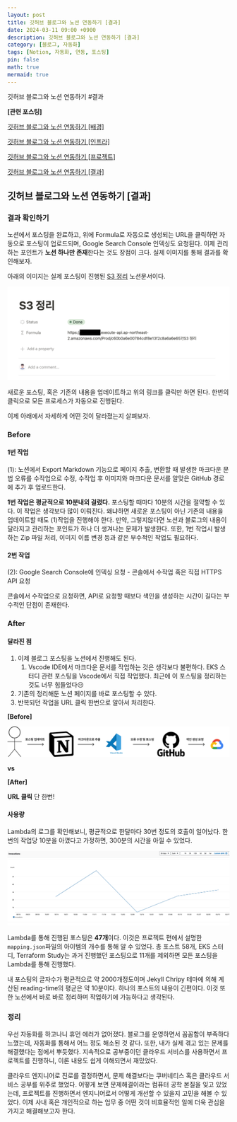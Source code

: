 ```yaml
---
layout: post
title: 깃허브 블로그와 노션 연동하기 [결과]
date: 2024-03-11 09:00 +0900 
description: 깃허브 블로그와 노션 연동하기 [결과]
category: [블로그, 자동화] 
tags: [Notion, 자동화, 연동, 포스팅] 
pin: false
math: true
mermaid: true
---
```

깃허브 블로그와 노션 연동하기 #결과
<!--more-->


**[관련 포스팅]**


[깃허브 블로그와 노션 연동하기 [배경]](https://www.handongbee.com/posts/%EA%B9%83%ED%97%88%EB%B8%8C-%EB%B8%94%EB%A1%9C%EA%B7%B8%EC%99%80-%EB%85%B8%EC%85%98-%EC%97%B0%EB%8F%99%ED%95%98%EA%B8%B0/)


[깃허브 블로그와 노션 연동하기 [인프라]](https://www.handongbee.com/posts/%EA%B9%83%ED%97%88%EB%B8%8C-%EB%B8%94%EB%A1%9C%EA%B7%B8%EC%99%80-%EB%85%B8%EC%85%98-%EC%97%B0%EB%8F%99%ED%95%98%EA%B8%B0-%EC%9D%B8%ED%94%84%EB%9D%BC/)


[깃허브 블로그와 노션 연동하기 [프로젝트]](https://www.handongbee.com/posts/%EA%B9%83%ED%97%88%EB%B8%8C-%EB%B8%94%EB%A1%9C%EA%B7%B8%EC%99%80-%EB%85%B8%EC%85%98-%EC%97%B0%EB%8F%99%ED%95%98%EA%B8%B0-%ED%94%84%EB%A1%9C%EC%A0%9D%ED%8A%B8/)


[깃허브 블로그와 노션 연동하기 [결과]](https://www.handongbee.com/posts/%EA%B9%83%ED%97%88%EB%B8%8C-%EB%B8%94%EB%A1%9C%EA%B7%B8%EC%99%80-%EB%85%B8%EC%85%98-%EC%97%B0%EB%8F%99%ED%95%98%EA%B8%B0-%EA%B2%B0%EA%B3%BC/)


## 깃허브 블로그와 노션 연동하기 [결과]


### 결과 확인하기


노션에서 포스팅을 완료하고, 위에 Formula로 자동으로 생성되는 URL을 클릭하면 자동으로 포스팅이 업로드되며, Google Search Console 인덱싱도 요청된다. 이제 관리하는 포인트가 **노션 하나만 존재**한다는 것도 장점이 크다. 실제 이미지를 통해 결과를 확인해보자.


아래의 이미지는 실제 포스팅이 진행된 [S3 정리](https://www.handongbee.com/posts/S3-%EC%A0%95%EB%A6%AC/) 노션문서이다. 


![Untitled.png](/assets/img/post/깃허브%20블로그와%20노션%20연동하기%20[결과]/9.png)


새로운 포스팅, 혹은 기존의 내용을 업데이트하고 위의 링크를 클릭만 하면 된다. 한번의 클릭으로 모든 프로세스가 자동으로 진행된다.


이제 아래에서 자세하게 어떤 것이 달라졌는지 살펴보자.


### Before


#### 1번 작업


(1): 노션에서 Export Markdown 기능으로 페이지 추출, 변환할 때 발생한 마크다운 문법 오류를 수작업으로 수정,  수작업 후 이미지와 마크다운 문서를 알맞은 GitHub 경로에 추가 후 업로드한다.


**1번 작업은 평균적으로 10분내외 걸렸다.** 포스팅할 때마다 10분의 시간을 절약할 수 있다. 이 작업은 생각보다 많이 이뤄진다. 왜냐하면 새로운 포스팅이 아닌 기존의 내용을 업데이트할 때도 (1)작업을 진행해야 한다. 만약, 그렇지않다면 노션과 블로그의 내용이 달라지고 관리하는 포인트가 하나 더 생겨나는 문제가 발생한다. 또한, 1번 작업시 발생하는 Zip 파일 처리, 이미지 이름 변경 등과 같은 부수적인 작업도 필요하다.


#### 2번 작업


(2): Google Search Console에 인덱싱 요청 - 콘솔에서 수작업 혹은 직접 HTTPS API 요청


콘솔에서 수작업으로 요청하면, API로 요청할 때보다 색인을 생성하는 시간이 길다는 부수적인 단점이 존재한다.


### After


#### 달라진 점

1. 이제 블로그 포스팅을 노션에서 진행해도 된다.
	1. Vscode IDE에서 마크다운 문서를 작업하는 것은 생각보다 불편하다. EKS 스터디 관련 포스팅을 Vscode에서 직접 작업했다. 최근에 이 포스팅을 정리하는것도 너무 힘들었다😑
2. 기존의 정리해둔 노션 페이지를 바로 포스팅할 수 있다.
3. 반복되던 작업을 URL 클릭 한번으로 알아서 처리한다.

**[Before]**


![Untitled.png](/assets/img/post/깃허브%20블로그와%20노션%20연동하기%20[결과]/10.png)


**vs**


**[After]**


**URL 클릭** 단 한번!


#### 사용량


Lambda의 로그를 확인해보니, 평균적으로 한달마다 30번 정도의 호출이 일어났다. 한번의 작업당 10분을 아꼈다고 가정하면, 300분의 시간을 아낄 수 있었다.


![Untitled.png](/assets/img/post/깃허브%20블로그와%20노션%20연동하기%20[결과]/11.png)


Lambda를 통해 진행된 포스팅은 **47개**이다. 이것은 프로젝트 편에서 설명한 `mapping.json`파일의 아이템의 개수를 통해 알 수 있었다. 총 포스트 58개, EKS 스터디, Terraform Study는 과거 진행했던 포스팅으로 11개를 제외하면 모든 포스팅을 Lambda를 통해 진행했다.


내 포스팅의 글자수가 평균적으로 약 2000개정도이며 Jekyll Chripy 테마에 의해 계산된 reading-time의 평균은 약 10분이다. 하나의 포스트의 내용이 긴편이다. 이것 또한 노션에서 바로 바로 정리하며 작업하기에 가능하다고 생각된다.


### 정리


우선 자동화를 하고나니 휴먼 에러가 없어졌다. 블로그를 운영하면서 꼼꼼함이 부족하다 느꼈는데, 자동화를 통해서 어느 정도 해소된 것 같다.  또한, 내가 실제 겪고 있는 문제를 해결했다는 점에서 뿌듯했다. 지속적으로 공부중이던 클라우드 서비스를 사용하면서 프로젝트를 진행하니, 이론 내용도 쉽게 이해되면서 재밌었다. 


클라우드 엔지니어로 진로를 결정하면서, 문제 해결보다는 쿠버네티스 혹은 클라우드 서비스 공부를 위주로 했었다. 어떻게 보면 문제해결이라는 컴퓨터 공학 본질을 잊고 있었는데,  프로젝트를 진행하면서 엔지니어로서 어떻게 개선할 수 있을지 고민을 해볼 수 있었다. 이제 사내 혹은 개인적으로 하는 업무 중 어떤 것이 비효율적인 일에 더욱 관심을 가지고 해결해보고자 한다.

